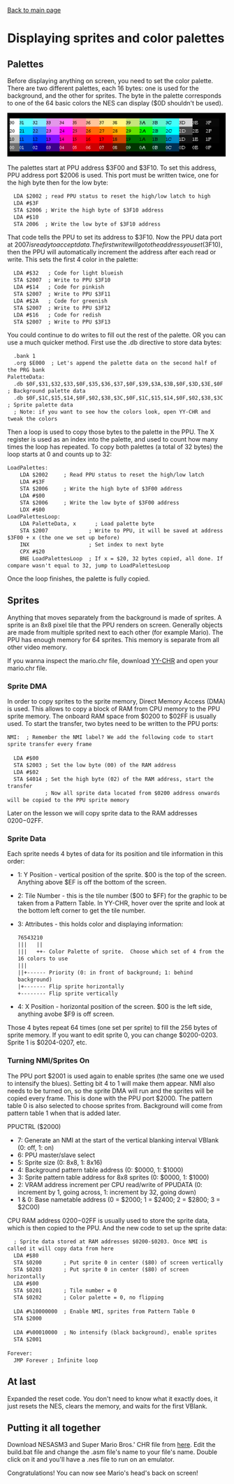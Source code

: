 [Back to main page](https://normalgamer.github.io/NES-Development/)

# Displaying sprites and color palettes

## Palettes

Before displaying anything on screen, you need to set the color palette. There are two different palettes, each 16 bytes: one is used for the background, and the other for sprites. The byte in the palette corresponds to one of the 64 basic colors the NES can display ($0D shouldn't be used).

![NES palette](https://github.com/normalgamer/NES-Development/blob/gh-pages/04-Displaying_sprites/palette.png)

The palettes start at PPU address $3F00 and $3F10. To set this address, PPU address port $2006 is used. This port must be written twice, one for the high byte then for the low byte:

```
  LDA $2002 ; read PPU status to reset the high/low latch to high
  LDA #$3F
  STA $2006 ; Write the high byte of $3F10 address
  LDA #$10
  STA 2006  ; Write the low byte of $3F10 address
```

That code tells the PPU to set its address to $3F10. Now the PPU data port at $2007 is ready to accept data. The first write will go to the address you set ($3F10), then the PPU will automatically increment the address after each read or write. This sets the first 4 color in the palette:

```
  LDA #$32   ; Code for light blueish
  STA $2007  ; Write to PPU $3F10
  LDA #$14   ; Code for pinkish
  STA $2007  ; Write to PPU $3F11
  LDA #$2A   ; Code for greenish
  STA $2007  ; Write to PPU $3F12
  LDA #$16   ; Code for redish
  STA $2007  ; Write to PPU $3F13
```

You could continue to do writes to fill out the rest of the palette. OR you can use a much quicker method. First use the .db directive to store data bytes:

```
  .bank 1
  .org $E000  ; Let's append the palette data on the second half of the PRG bank
PaletteData:
  .db $0F,$31,$32,$33,$0F,$35,$36,$37,$0F,$39,$3A,$3B,$0F,$3D,$3E,$0F ; Background palette data
  .db $0F,$1C,$15,$14,$0F,$02,$38,$3C,$0F,$1C,$15,$14,$0F,$02,$38,$3C ; Sprite palette data
  ; Note: if you want to see how the colors look, open YY-CHR and tweak the colors
```

Then a loop is used to copy those bytes to the palette in the PPU. The X register is used as an index into the palette, and used to count how many times the loop has repeated. To copy both palettes (a total of 32 bytes) the loop starts at 0 and counts up to 32:

```
LoadPalettes:
	LDA $2002	  ; Read PPU status to reset the high/low latch
	LDA #$3F
	STA $2006	  ; Write the high byte of $3F00 address
	LDA #$00
	STA $2006	  ; Write the low byte of $3F00 address
	LDX #$00
LoadPalettesLoop:
	LDA PaletteData, x		; Load palette byte
	STA $2007             ; Write to PPU, it will be saved at address $3F00 + x (the one we set up before)
	INX                   ; Set index to next byte
	CPX #$20            
	BNE LoadPalettesLoop  ; If x = $20, 32 bytes copied, all done. If compare wasn't equal to 32, jump to LoadPalettesLoop

```

Once the loop finishes, the palette is fully copied.

## Sprites

Anything that moves separately from the background is made of sprites. A sprite is an 8x8 pixel tile that the PPU renders on screen. Generally objects are made from multiple sprited next to each other (for example Mario). The PPU has enough memory for 64 sprites. This memory is separate from all other video memory.

If you wanna inspect the mario.chr file, download [YY-CHR](https://www.smwcentral.net/?p=section&a=details&id=22338) and open your mario.chr file.

### Sprite DMA

In order to copy sprites to the sprite memory, Direct Memory Access (DMA) is used. This allows to copy a block of RAM from CPU memory to the PPU sprite memory. The onboard RAM space from $0200 to $02FF is usually used. To start the transfer, two bytes need to be written to the PPU ports:

```
NMI:  ; Remember the NMI label? We add the following code to start sprite transfer every frame

  LDA #$00
  STA $2003 ; Set the low byte (00) of the RAM address
  LDA #$02
  STA $4014 ; Set the high byte (02) of the RAM address, start the transfer
            ; Now all sprite data located from $0200 address onwards will be copied to the PPU sprite memory
```

Later on the lesson we will copy sprite data to the RAM addresses $0200-$02FF.

### Sprite Data

Each sprite needs 4 bytes of data for its position and tile information in this order:

- 1: Y Position - vertical position of the sprite. $00 is the top of the screen. Anything above $EF is off the bottom of the screen.

- 2: Tile Number - this is the tile number ($00 to $FF) for the graphic to be taken from a Pattern Table. In YY-CHR, hover over the sprite and look at the bottom left corner to get the tile number.

- 3: Attributes - this holds color and displaying information:
  ```
  76543210
  |||   ||
  |||   ++- Color Palette of sprite.  Choose which set of 4 from the 16 colors to use
  |||
  ||+------ Priority (0: in front of background; 1: behind background)
  |+------- Flip sprite horizontally
  +-------- Flip sprite vertically
  ```

- 4: X Position - horizontal position of the screen. $00 is the left side, anything avobe $F9 is off screen.

Those 4 bytes repeat 64 times (one set per sprite) to fill the 256 bytes of sprite memory. If you want to edit sprite 0, you can change $0200-0203. Sprite 1 is $0204-0207, etc.

### Turning NMI/Sprites On

The PPU port $2001 is used again to enable sprites (the same one we used to intensify the blues). Setting bit 4 to 1 will make them appear. NMI also needs to be turned on, so the sprite DMA will run and the sprites will be copied every frame. This is done with the PPU port $2000. The pattern table 0 is also selected to choose sprites from. Background will come from pattern table 1 when that is added later.

PPUCTRL ($2000)
- 7: Generate an NMI at the start of the vertical blanking interval VBlank (0: off, 1: on)
- 6: PPU master/slave select
- 5: Sprite size (0: 8x8, 1: 8x16)
- 4: Background pattern table address (0: $0000, 1: $1000)
- 3: Sprite pattern table address for 8x8 sprites (0: $0000, 1: $1000)
- 2: VRAM address increment per CPU read/write of PPUDATA (0: increment by 1, going across, 1: increment by 32, going down)
- 1 & 0: Base nametable address (0 = $2000; 1 = $2400; 2 = $2800; 3 = $2C00)

CPU RAM address $0200-$02FF is usually used to store the sprite data, which is then copied to the PPU. And the new code to set up the sprite data:

```
  ; Sprite data stored at RAM addresses $0200-$0203. Once NMI is called it will copy data from here
  LDA #$80
  STA $0200       ; Put sprite 0 in center ($80) of screen vertically
  STA $0203       ; Put sprite 0 in center ($80) of screen horizontally
  LDA #$00
  STA $0201       ; Tile number = 0
  STA $0202       ; Color palette = 0, no flipping
  
  LDA #%10000000  ; Enable NMI, sprites from Pattern Table 0
  STA $2000
  
  LDA #%00010000  ; No intensify (black background), enable sprites
  STA $2001

Forever:
  JMP Forever ; Infinite loop
```

## At last

Expanded the reset code. You don't need to know what it exactly does, it just resets the NES, clears the memory, and waits for the first VBlank.

## Putting it all together

Download NESASM3 and Super Mario Bros.' CHR file from [here](). Edit the build.bat file and change the .asm file's name to your file's name. Double click on it and you'll have a .nes file to run on an emulator.

Congratulations! You can now see Mario's head's back on screen!
